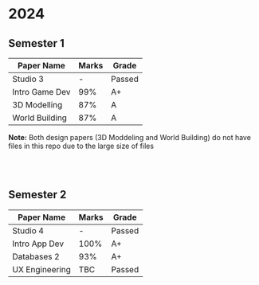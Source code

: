 # 2024
## Semester 1
|Paper Name|Marks|Grade|
|---|---|---|
|Studio 3|-|Passed|
|Intro Game Dev|99%|A+|
|3D Modelling|87%|A|
|World Building|87%|A|

**Note:** Both design papers (3D Moddeling and World Building) do not have files in this repo due to the large size of files

<br/><br/>

## Semester 2
|Paper Name|Marks|Grade|
|---|---|---|
|Studio 4|-|Passed|
|Intro App Dev|100%|A+|
|Databases 2|93%|A+|
|UX Engineering|TBC|Passed|
